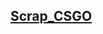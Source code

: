 ## <a href="https://cs.money/ru/csgo/store/?minPrice=2000&hasTradeLock=false&hasTradeLock=true">Scrap_CSGO</a>



